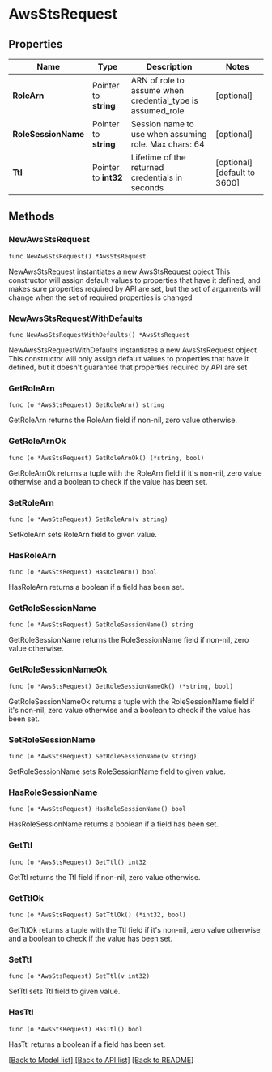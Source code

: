 # AwsStsRequest

## Properties

Name | Type | Description | Notes
------------ | ------------- | ------------- | -------------
**RoleArn** | Pointer to **string** | ARN of role to assume when credential_type is assumed_role | [optional] 
**RoleSessionName** | Pointer to **string** | Session name to use when assuming role. Max chars: 64 | [optional] 
**Ttl** | Pointer to **int32** | Lifetime of the returned credentials in seconds | [optional] [default to 3600]

## Methods

### NewAwsStsRequest

`func NewAwsStsRequest() *AwsStsRequest`

NewAwsStsRequest instantiates a new AwsStsRequest object
This constructor will assign default values to properties that have it defined,
and makes sure properties required by API are set, but the set of arguments
will change when the set of required properties is changed

### NewAwsStsRequestWithDefaults

`func NewAwsStsRequestWithDefaults() *AwsStsRequest`

NewAwsStsRequestWithDefaults instantiates a new AwsStsRequest object
This constructor will only assign default values to properties that have it defined,
but it doesn't guarantee that properties required by API are set

### GetRoleArn

`func (o *AwsStsRequest) GetRoleArn() string`

GetRoleArn returns the RoleArn field if non-nil, zero value otherwise.

### GetRoleArnOk

`func (o *AwsStsRequest) GetRoleArnOk() (*string, bool)`

GetRoleArnOk returns a tuple with the RoleArn field if it's non-nil, zero value otherwise
and a boolean to check if the value has been set.

### SetRoleArn

`func (o *AwsStsRequest) SetRoleArn(v string)`

SetRoleArn sets RoleArn field to given value.

### HasRoleArn

`func (o *AwsStsRequest) HasRoleArn() bool`

HasRoleArn returns a boolean if a field has been set.

### GetRoleSessionName

`func (o *AwsStsRequest) GetRoleSessionName() string`

GetRoleSessionName returns the RoleSessionName field if non-nil, zero value otherwise.

### GetRoleSessionNameOk

`func (o *AwsStsRequest) GetRoleSessionNameOk() (*string, bool)`

GetRoleSessionNameOk returns a tuple with the RoleSessionName field if it's non-nil, zero value otherwise
and a boolean to check if the value has been set.

### SetRoleSessionName

`func (o *AwsStsRequest) SetRoleSessionName(v string)`

SetRoleSessionName sets RoleSessionName field to given value.

### HasRoleSessionName

`func (o *AwsStsRequest) HasRoleSessionName() bool`

HasRoleSessionName returns a boolean if a field has been set.

### GetTtl

`func (o *AwsStsRequest) GetTtl() int32`

GetTtl returns the Ttl field if non-nil, zero value otherwise.

### GetTtlOk

`func (o *AwsStsRequest) GetTtlOk() (*int32, bool)`

GetTtlOk returns a tuple with the Ttl field if it's non-nil, zero value otherwise
and a boolean to check if the value has been set.

### SetTtl

`func (o *AwsStsRequest) SetTtl(v int32)`

SetTtl sets Ttl field to given value.

### HasTtl

`func (o *AwsStsRequest) HasTtl() bool`

HasTtl returns a boolean if a field has been set.


[[Back to Model list]](../README.md#documentation-for-models) [[Back to API list]](../README.md#documentation-for-api-endpoints) [[Back to README]](../README.md)


